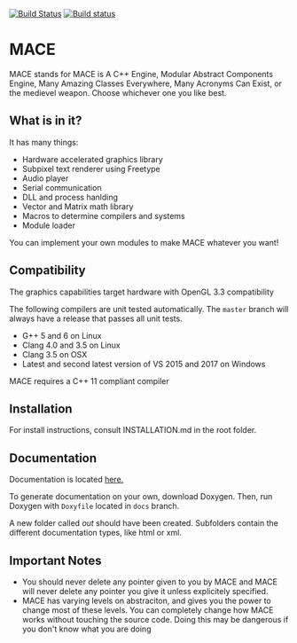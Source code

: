 [![Build Status](https://travis-ci.org/liavt/MACE.svg?branch=master)](https://travis-ci.org/liavt/MACE)
[![Build status](https://ci.appveyor.com/api/projects/status/dovlvxm1xrg5bewc/branch/master?svg=true)](https://ci.appveyor.com/project/liavt/mace/branch/master)

# MACE
MACE stands for MACE is A C++ Engine, Modular Abstract Components Engine, Many Amazing Classes Everywhere, Many Acronyms Can Exist, or the medievel weapon. Choose whichever one you like best.

## What is in it?
It has many things:
* Hardware accelerated graphics library
* Subpixel text renderer using Freetype
* Audio player
* Serial communication
* DLL and process hanlding
* Vector and Matrix math library
* Macros to determine compilers and systems
* Module loader

You can implement your own modules to make MACE whatever you want!

## Compatibility
The graphics capabilities target hardware with OpenGL 3.3 compatibility

The following compilers are unit tested automatically. The `master` branch will always have a release that passes all unit tests.
* G++ 5 and 6 on Linux
* Clang 4.0 and 3.5 on Linux
* Clang 3.5 on OSX
* Latest and second latest version of VS 2015 and 2017 on Windows

MACE requires a C++ 11 compliant compiler

## Installation

For install instructions, consult INSTALLATION.md in the root folder.

## Documentation

Documentation is located [here.](https://liavt.github.io/MACE/html/index.html)

To generate documentation on your own, download Doxygen. Then, run Doxygen with `Doxyfile` located in `docs` branch.

A new folder called *out* should have been created. Subfolders contain the different documentation types, like html or xml.

## Important Notes
* You should never delete any pointer given to you by MACE and MACE will never delete any pointer you give it unless explicitely specified.
* MACE has varying levels on abstraciton, and gives you the power to change most of these levels. You can completely change how MACE works without touching the source code. Doing this may be dangerous if you don't know what you are doing
